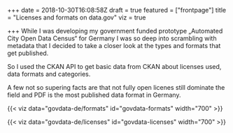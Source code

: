 +++
date = 2018-10-30T16:08:58Z
draft = true
featured = ["frontpage"]
title = "Licenses and formats on data.gov"
viz = true

+++
While I was developing my government funded prototype „Automated City Open Data Census“ for Germany I was so deep into scrambling with metadata that I decided to take a closer look at the types and formats that get published.

So I used the CKAN API to get basic data from CKAN about licenses used, data formats and categories.

A few not so supering facts are that not fully open licenes still dominate the field and PDF is the most published data format in Germany.

{{< viz data="govdata-de/formats" id="govdata-formats" width="700" >}}

{{< viz data="govdata-de/licenses" id="govdata-licenses" width="700" >}}